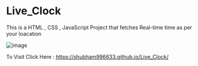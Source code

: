 
# Live_Clock

 This is a HTML , CSS , JavaScript Project that fetches Real-time time as per your loacation 
 
 ![image](https://user-images.githubusercontent.com/65014926/182739634-4768be46-a2c9-4d51-a3e0-83c83fcd7548.png)
 
 
 To Visit Click Here : https://shubham996633.github.io/Live_Clock/

